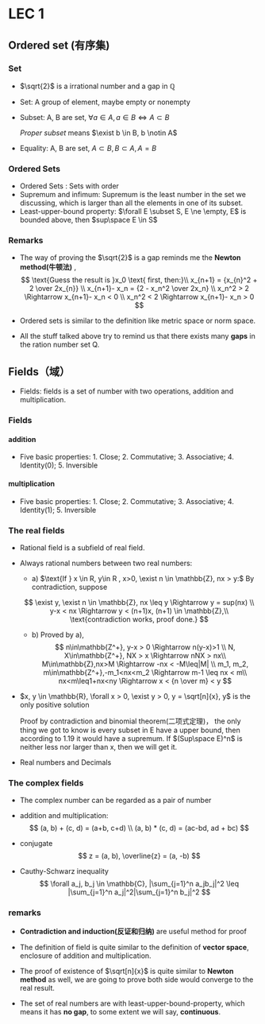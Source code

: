 # LEC 1

## Ordered set (有序集)

### Set

- $\sqrt{2}$ is a irrational number and a gap in $\mathbb{Q}$
- Set: A group of element, maybe empty or nonempty

- Subset: A, B are set, $\forall a \in A, a \in B \Leftrightarrow A \subset B$

  *Proper subset* means $\exist b \in B, b \notin A$

- Equality: A, B are set, $A \subset B, B \subset A, A = B$

### Ordered Sets

- Ordered Sets : Sets with order
- Supremum and infimum: Supremum is the least number in the set we discussing, which is larger than all the elements in one of its subset.
- Least-upper-bound property: $\forall E \subset S, E \ne \empty, E$ is bounded above, then $sup\space E \in S$

### Remarks

- The way of proving the $\sqrt{2}$ is a gap reminds me the **Newton method(牛顿法)** , 
    $$
    \text{Guess the result is }x_0 \text{ first, then:}\\
    x_{n+1} = {x_{n}^2 + 2 \over 2x_{n}} \\
    x_{n+1}- x_n = {2 - x_n^2 \over 2x_n} \\
    x_n^2 > 2 \Rightarrow x_{n+1}- x_n < 0 \\
    x_n^2 < 2 \Rightarrow x_{n+1}- x_n > 0
    $$
    
- Ordered sets is similar to the definition like metric space or norm space.
- All the stuff talked above try to remind us that there exists many **gaps** in the ration number set Q.

## Fields（域）

- Fields: fields is a set of number with two operations, addition and multiplication.

### Fields

#### addition

- Five basic properties: 1. Close; 2. Commutative; 3. Associative; 4. Identity(0); 5. Inversible

#### multiplication

- Five basic properties: 1. Close; 2. Commutative; 3. Associative; 4. Identity(1); 5. Inversible

### The real fields

- Rational field is a subfield of real field.

- Always rational numbers between two real numbers:

  - a) $\text{If } x \in R, y\in R , x>0, \exist n \in \mathbb{Z}, nx > y:$ By contradiction, suppose

  $$
  \exist y, \exist n \in \mathbb{Z}, nx \leq y \Rightarrow y = sup(nx) \\
  y-x < nx \Rightarrow y < (n+1)x, (n+1) \in \mathbb{Z},\\
  \text{contradiction works, proof done.}
  $$
  
  - b) Proved by a),
  $$
  n\in\mathbb{Z^+}, y-x > 0 \Rightarrow n(y-x)>1 \\
  N, X\in\mathbb{Z^+}, NX > x \Rightarrow nNX > nx\\
  M\in\mathbb{Z},nx>M \Rightarrow -nx < -M\leq|M| \\
  m_1, m_2, m\in\mathbb{Z^+},-m_1<nx<m_2 \Rightarrow m-1 \leq nx < m\\
  nx<m\leq1+nx<ny \Rightarrow x < {n \over m} < y
  $$
  
- $x, y \in \mathbb{R}, \forall x > 0, \exist y > 0, y = \sqrt[n]{x}, y$ is the only positive solution

    Proof by contradiction and binomial theorem(二项式定理)， the only thing we got to know is every subset in E have a upper bound, then according to 1.19 it would have a supremum. If $(Sup\space E)^n$ is neither less nor larger than x, then we will get it. 

- Real numbers and Decimals

### The complex fields

- The complex number can be regarded as a pair of number

- addition and multiplication:
  $$
  (a, b) + (c, d) = (a+b, c+d) \\
  (a, b) * (c, d) = (ac-bd, ad + bc)
  $$
  

- conjugate
  $$
  z = (a, b), \overline{z} = (a, -b)
  $$
  

- Cauthy-Schwarz inequality
  $$
  \forall a_j, b_j \in \mathbb{C},
  |\sum_{j=1}^n a_jb_j|^2 \leq |\sum_{j=1}^n a_j|^2|\sum_{j=1}^n b_j|^2
  $$

### remarks

- **Contradiction and induction(反证和归纳)** are useful method for proof

- The definition of field is quite similar to the definition of **vector space**, enclosure of addition and multiplication.
- The proof of existence of $\sqrt[n]{x}$ is quite similar to **Newton method** as well, we are going to prove both side would converge to the real result.
- The set of real numbers are with least-upper-bound-property, which means it has **no gap**, to some extent we will say, **continuous**.
